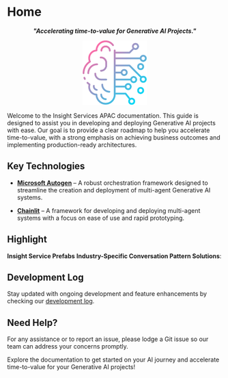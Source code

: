# Home

<p style="text-align: center;"><strong><em>"Accelerating time-to-value for Generative AI Projects."</em></strong></p>

<p style="text-align: center;">
    <img src="images/home_image.png" alt="home image" width="150">
</p>

Welcome to the Insight Services APAC documentation. This guide is designed to assist you in developing and deploying Generative AI projects with ease. Our goal is to provide a clear roadmap to help you accelerate time-to-value, with a strong emphasis on achieving business outcomes and implementing production-ready architectures.



## Key Technologies

- **[Microsoft Autogen](https://microsoft.github.io/autogen/)** – A robust orchestration framework designed to streamline the creation and deployment of multi-agent Generative AI systems.

- **[Chainlit](https://docs.chainlit.io/get-started/overview)** – A framework for developing and deploying multi-agent systems with a focus on ease of use and rapid prototyping.


## Highlight

**Insight Service Prefabs**
**Industry-Specific Conversation Pattern Solutions**:



## Development Log

Stay updated with ongoing development and feature enhancements by checking our [development log](./about/release_notes).

## Need Help?

For any assistance or to report an issue, please lodge a Git issue so our team can address your concerns promptly.

Explore the documentation to get started on your AI journey and accelerate time-to-value for your Generative AI projects!